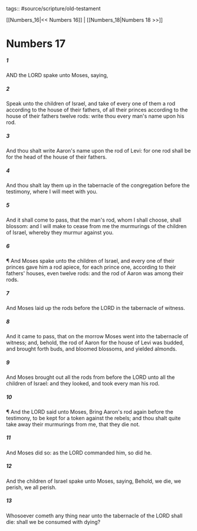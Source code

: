 tags:: #source/scripture/old-testament

[[Numbers_16|<< Numbers 16]] | [[Numbers_18|Numbers 18 >>]]

# Numbers 17

##### 1

AND the LORD spake unto Moses, saying,

##### 2

Speak unto the children of Israel, and take of every one of them a rod according to the house of their fathers, of all their princes according to the house of their fathers twelve rods: write thou every man's name upon his rod.

##### 3

And thou shalt write Aaron's name upon the rod of Levi: for one rod shall be for the head of the house of their fathers.

##### 4

And thou shalt lay them up in the tabernacle of the congregation before the testimony, where I will meet with you.

##### 5

And it shall come to pass, that the man's rod, whom I shall choose, shall blossom: and I will make to cease from me the murmurings of the children of Israel, whereby they murmur against you.

##### 6

¶ And Moses spake unto the children of Israel, and every one of their princes gave him a rod apiece, for each prince one, according to their fathers' houses, even twelve rods: and the rod of Aaron was among their rods.

##### 7

And Moses laid up the rods before the LORD in the tabernacle of witness.

##### 8

And it came to pass, that on the morrow Moses went into the tabernacle of witness; and, behold, the rod of Aaron for the house of Levi was budded, and brought forth buds, and bloomed blossoms, and yielded almonds.

##### 9

And Moses brought out all the rods from before the LORD unto all the children of Israel: and they looked, and took every man his rod.

##### 10

¶ And the LORD said unto Moses, Bring Aaron's rod again before the testimony, to be kept for a token against the rebels; and thou shalt quite take away their murmurings from me, that they die not.

##### 11

And Moses did so: as the LORD commanded him, so did he.

##### 12

And the children of Israel spake unto Moses, saying, Behold, we die, we perish, we all perish.

##### 13

Whosoever cometh any thing near unto the tabernacle of the LORD shall die: shall we be consumed with dying?
